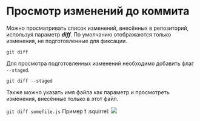 # Просмотр изменений до коммита

Можно просматривать список изменений, внесённых в репозиторий, используя параметр ***diff***. По умолчанию отображаются только изменения, не подготовленные для фиксации.

```git diff```

Для просмотра подготовленных изменений необходимо добавить флаг `--staged`.

```git diff --staged```

Также можно указать имя файла как параметр и просмотреть изменения, внесённые только в этот файл.

```git diff somefile.js```
Пример :exclamation:
:squirrel:
![](diff.jpg)
